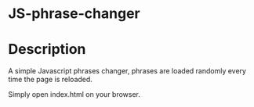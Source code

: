 # JS-phrase-changer

# Description
A simple Javascript phrases changer, phrases are loaded randomly every time the page is reloaded.

Simply open index.html on your browser.


